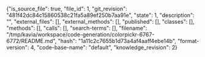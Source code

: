 {"is_source_file": true, "file_id": 1, "git_revision": "481f42dc84c15860538c21fa5a89ef250b7aa91e", "state": 1, "description": "", "external_files": [], "external_methods": [], "published": [], "classes": [], "methods": [], "calls": [], "search-terms": [], "filename": "/tmp/kavia/workspace/code-generation/colorpickr-6767-6772/README.md", "hash": "1a11c2c7655b1d73a4af4aaff4ebe14b", "format-version": 4, "code-base-name": "default", "knowledge_revision": 2}